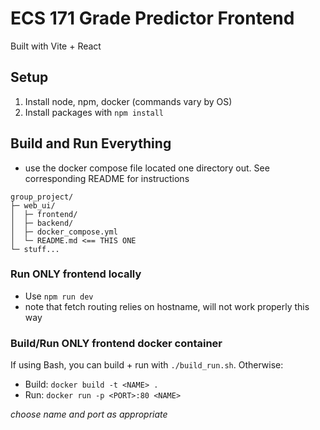 # ECS 171 Grade Predictor Frontend

Built with Vite + React

## Setup
1. Install node, npm, docker (commands vary by OS)
2. Install packages with `npm install`

## Build and Run Everything
- use the docker compose file located one directory out. See corresponding README for instructions

```
group_project/
├─ web_ui/
│  ├─ frontend/
│  ├─ backend/
│  ├─ docker_compose.yml
│  └─ README.md <== THIS ONE
└─ stuff...
```

### Run **ONLY** frontend locally
- Use `npm run dev`
- note that fetch routing relies on hostname, will not work properly this way

### Build/Run **ONLY** frontend docker container
If using Bash, you can build + run with `./build_run.sh`. Otherwise:

- Build: `docker build -t <NAME> .`
- Run: `docker run -p <PORT>:80 <NAME>`

*choose name and port as appropriate*